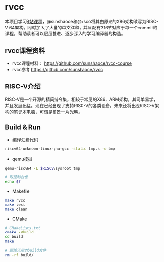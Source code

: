 # rvcc

本项目学习[B站课程](https://www.bilibili.com/video/BV1gY4y1E7Ue)，@sunshaoce和@ksco将其由原来的X86架构改写为RISC-V
64架构，同时加入了大量的中文注释，并且配有316节对应于每一个commit的课程，帮助读者可以层层推进、逐步深入的学习编译器的构造。

## rvcc课程资料

* rvcc课程材料： https://github.com/sunshaoce/rvcc-course
* rvcc参考 https://github.com/sunshaoce/rvcc

## RISC-V介绍

RISC-V是一个开源的精简指令集，相较于常见的X86、ARM架构，其简单易学，并且发展迅猛。现在已经出现了支持RISC-V的各类设备，未来还将出现RISC-V架构的笔记本电脑，可谓是前景一片光明。

## Build & Run

* 编译汇编代码

```bash
riscv64-unknown-linux-gnu-gcc -static tmp.s -o tmp
```

* qemu模拟

```bash
qemu-riscv64 -L $RISCV/sysroot tmp

# 取控制台值
echo $?
```

* Makefile

```bash
make rvcc
make test
make clean
```

* CMake

```bash
# CMakeLists.txt
cmake -Bbuild .
cd build
make

# 删除无用的build文件
rm -rf build/
```